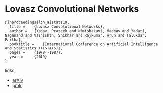 # Lovasz Convolutional Networks

```
@inproceedings{lcn_aistats19,
  title = 	 {Lovasz Convolutional Networks},
  author = 	 {Yadav, Prateek and Nimishakavi, Madhav and Yadati, Naganand and Vashishth, Shikhar and Rajkumar, Arun and Talukdar, Partha},
  booktitle = 	 {International Conference on Artificial Intelligence and Statistics (AISTATS)},
  pages = 	 {1978--1987},
  year = 	 {2019}
}
```

links
- [arXiv](https://arxiv.org/abs/1805.11365)
- [pmlr](http://proceedings.mlr.press/v89/yadav19a.html)

